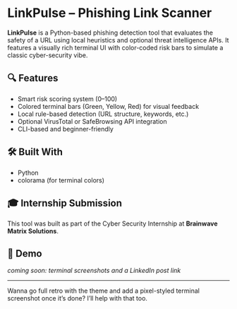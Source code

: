 # LinkPulse – Phishing Link Scanner

**LinkPulse** is a Python-based phishing detection tool that evaluates the safety of a URL using local heuristics and optional threat intelligence APIs. It features a visually rich terminal UI with color-coded risk bars to simulate a classic cyber-security vibe.

## 🔍 Features
- Smart risk scoring system (0–100)
- Colored terminal bars (Green, Yellow, Red) for visual feedback
- Local rule-based detection (URL structure, keywords, etc.)
- Optional VirusTotal or SafeBrowsing API integration
- CLI-based and beginner-friendly

## 🛠️ Built With
- Python
- colorama (for terminal colors)

## 🎓 Internship Submission
This tool was built as part of the Cyber Security Internship at **Brainwave Matrix Solutions**.

## 📸 Demo
*coming soon: terminal screenshots and a LinkedIn post link*

---

Wanna go full retro with the theme and add a pixel-styled terminal screenshot once it’s done? I’ll help with that too.

